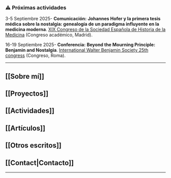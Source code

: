 ### ⚠️ Próximas actividades

3-5 Septiembre 2025- **Comunicación:** **Johannes Hofer y la primera tesis médica sobre la nostalgia: genealogía de un paradigma influyente en la medicina moderna**. [XIX Congreso de la Sociedad Española de Historia de la Medicina](https://xixcongresosehm.wordpress.com/) (Congreso académico, Madrid).

16-19 Septiembre 2025- **Conferencia:** **Beyond the Mourning Principle: Benjamin and Nostalgia**.  [International Walter Benjamin Society 25th congress](http://walterbenjamin.info/event/cfp-iwbs-25-southern-benjamin-mourning-play-revolution/) (Congreso, Roma).

- - -
## [[Sobre mí]]

## [[Proyectos]]

## [[Actividades]]

## [[Artículos]]

## [[Otros escritos]]

## [[Contact|Contacto]]

- - -

